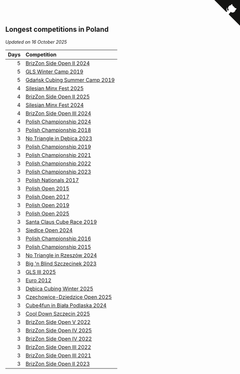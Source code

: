 ## Longest competitions in Poland

*Updated on 16 October 2025*

| Days | Competition |
| ---: | :--- |
| 5 | [BrizZon Side Open II 2024](https://www.worldcubeassociation.org/competitions/BrizZonSideOpenII2024) |
| 5 | [GLS Winter Camp 2019](https://www.worldcubeassociation.org/competitions/GLSWinterCamp2019) |
| 5 | [Gdańsk Cubing Summer Camp 2019](https://www.worldcubeassociation.org/competitions/GdanskCubingSummerCamp2019) |
| 4 | [Silesian Minx Fest 2025](https://www.worldcubeassociation.org/competitions/SilesianMinxFest2025) |
| 4 | [BrizZon Side Open II 2025](https://www.worldcubeassociation.org/competitions/BrizZonSideOpenII2025) |
| 4 | [Silesian Minx Fest 2024](https://www.worldcubeassociation.org/competitions/SilesianMinxFest2024) |
| 4 | [BrizZon Side Open III 2024](https://www.worldcubeassociation.org/competitions/BrizZonSideOpenIII2024) |
| 4 | [Polish Championship 2024](https://www.worldcubeassociation.org/competitions/PolishChampionship2024) |
| 3 | [Polish Championship 2018](https://www.worldcubeassociation.org/competitions/PolishChampionship2018) |
| 3 | [No Triangle in Dębica 2023](https://www.worldcubeassociation.org/competitions/NoTriangleinDebica2023) |
| 3 | [Polish Championship 2019](https://www.worldcubeassociation.org/competitions/PolishChampionship2019) |
| 3 | [Polish Championship 2021](https://www.worldcubeassociation.org/competitions/PolishChampionship2021) |
| 3 | [Polish Championship 2022](https://www.worldcubeassociation.org/competitions/PolishChampionship2022) |
| 3 | [Polish Championship 2023](https://www.worldcubeassociation.org/competitions/PolishChampionship2023) |
| 3 | [Polish Nationals 2017](https://www.worldcubeassociation.org/competitions/PolishNationals2017) |
| 3 | [Polish Open 2015](https://www.worldcubeassociation.org/competitions/PolishOpen2015) |
| 3 | [Polish Open 2017](https://www.worldcubeassociation.org/competitions/PolishOpen2017) |
| 3 | [Polish Open 2019](https://www.worldcubeassociation.org/competitions/PolishOpen2019) |
| 3 | [Polish Open 2025](https://www.worldcubeassociation.org/competitions/PolishOpen2025) |
| 3 | [Santa Claus Cube Race 2019](https://www.worldcubeassociation.org/competitions/SantaClausCubeRace2019) |
| 3 | [Siedlce Open 2024](https://www.worldcubeassociation.org/competitions/SiedlceOpen2024) |
| 3 | [Polish Championship 2016](https://www.worldcubeassociation.org/competitions/PolishChampionship2016) |
| 3 | [Polish Championship 2015](https://www.worldcubeassociation.org/competitions/PolishChampionship2015) |
| 3 | [No Triangle in Rzeszów 2024](https://www.worldcubeassociation.org/competitions/NoTriangleinRzeszow2024) |
| 3 | [Big 'n Blind Szczecinek 2023](https://www.worldcubeassociation.org/competitions/BignBlindSzczecinek2023) |
| 3 | [GLS III 2025](https://www.worldcubeassociation.org/competitions/GLSIII2025) |
| 3 | [Euro 2012](https://www.worldcubeassociation.org/competitions/Euro2012) |
| 3 | [Dębica Cubing Winter 2025](https://www.worldcubeassociation.org/competitions/DebicaCubingWinter2025) |
| 3 | [Czechowice-Dziedzice Open 2025](https://www.worldcubeassociation.org/competitions/CzechowiceDziedziceOpen2025) |
| 3 | [Cube4fun in Biała Podlaska 2024](https://www.worldcubeassociation.org/competitions/Cube4funinBialaPodlaska2024) |
| 3 | [Cool Down Szczecin 2025](https://www.worldcubeassociation.org/competitions/CoolDownSzczecin2025) |
| 3 | [BrizZon Side Open V 2022](https://www.worldcubeassociation.org/competitions/BrizzonSideOpenV2022) |
| 3 | [BrizZon Side Open IV 2025](https://www.worldcubeassociation.org/competitions/BrizzonSideOpenIV2025) |
| 3 | [BrizZon Side Open IV 2022](https://www.worldcubeassociation.org/competitions/BrizZonSideOpenIV2022) |
| 3 | [BrizZon Side Open III 2022](https://www.worldcubeassociation.org/competitions/BrizZonSideOpenIII2022) |
| 3 | [BrizZon Side Open III 2021](https://www.worldcubeassociation.org/competitions/BrizZonSideOpenIII2021) |
| 3 | [BrizZon Side Open II 2023](https://www.worldcubeassociation.org/competitions/BrizZonSideOpenII2023) |


<a href="https://github.com/maxidragon/wca_statistics_pl" class="github-corner" aria-label="View source on Github"><svg width="80" height="80" viewBox="0 0 250 250" style="fill:#151513; color:#fff; position: absolute; top: 0; border: 0; right: 0;" aria-hidden="true"><path d="M0,0 L115,115 L130,115 L142,142 L250,250 L250,0 Z"></path><path d="M128.3,109.0 C113.8,99.7 119.0,89.6 119.0,89.6 C122.0,82.7 120.5,78.6 120.5,78.6 C119.2,72.0 123.4,76.3 123.4,76.3 C127.3,80.9 125.5,87.3 125.5,87.3 C122.9,97.6 130.6,101.9 134.4,103.2" fill="currentColor" style="transform-origin: 130px 106px;" class="octo-arm"></path><path d="M115.0,115.0 C114.9,115.1 118.7,116.5 119.8,115.4 L133.7,101.6 C136.9,99.2 139.9,98.4 142.2,98.6 C133.8,88.0 127.5,74.4 143.8,58.0 C148.5,53.4 154.0,51.2 159.7,51.0 C160.3,49.4 163.2,43.6 171.4,40.1 C171.4,40.1 176.1,42.5 178.8,56.2 C183.1,58.6 187.2,61.8 190.9,65.4 C194.5,69.0 197.7,73.2 200.1,77.6 C213.8,80.2 216.3,84.9 216.3,84.9 C212.7,93.1 206.9,96.0 205.4,96.6 C205.1,102.4 203.0,107.8 198.3,112.5 C181.9,128.9 168.3,122.5 157.7,114.1 C157.9,116.9 156.7,120.9 152.7,124.9 L141.0,136.5 C139.8,137.7 141.6,141.9 141.8,141.8 Z" fill="currentColor" class="octo-body"></path></svg></a><style>.github-corner:hover .octo-arm{animation:octocat-wave 560ms ease-in-out}@keyframes octocat-wave{0%,100%{transform:rotate(0)}20%,60%{transform:rotate(-25deg)}40%,80%{transform:rotate(10deg)}}@media (max-width:500px){.github-corner:hover .octo-arm{animation:none}.github-corner .octo-arm{animation:octocat-wave 560ms ease-in-out}}</style>
